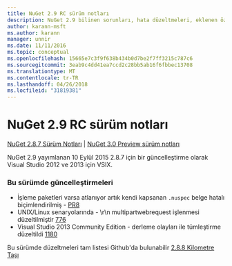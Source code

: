 ```yaml
---
title: NuGet 2.9 RC sürüm notları
description: NuGet 2.9 bilinen sorunları, hata düzeltmeleri, eklenen özellikleri ve dcr dahil olmak üzere RC sürüm notları.
author: karann-msft
ms.author: karann
manager: unnir
ms.date: 11/11/2016
ms.topic: conceptual
ms.openlocfilehash: 15665e7c3f9f638b434b0d7be2f7ff3215c787c6
ms.sourcegitcommit: 3eab9c4dd41ea7ccd2c28bb5ab16f6fbbec13708
ms.translationtype: MT
ms.contentlocale: tr-TR
ms.lasthandoff: 04/26/2018
ms.locfileid: "31819381"
---
```

# <a name="nuget-29-rc-release-notes"></a>NuGet 2.9 RC sürüm notları

[NuGet 2.8.7 Sürüm Notları](../release-notes/nuget-2.8.7.md) | [NuGet 3.0 Preview sürüm notları](../release-notes/nuget-3.0-preview.md)

NuGet 2.9 yayımlanan 10 Eylül 2015 2.8.7 için bir güncelleştirme olarak Visual Studio 2012 ve 2013 için VSIX.

### <a name="updates-in-this-release"></a>Bu sürümde güncelleştirmeleri

* İşleme paketleri varsa atlanıyor artık kendi kapsanan `.nuspec` belge hatalı biçimlendirilmiş - [PR8](https://github.com/NuGet/NuGet2/pull/8)
* UNIX/Linux senaryolarında - \r\n multipartwebrequest işlenmesi düzeltilmiştir [776](https://github.com/NuGet/Home/issues/776)
* Visual Studio 2013 Community Edition - derleme olayları ile tümleştirme düzeltildi [1180](https://github.com/NuGet/Home/issues/1180)


Bu sürümde düzeltmeleri tam listesi Github'da bulunabilir [2.8.8 Kilometre Taşı](https://github.com/NuGet/Home/issues?q=milestone%3A2.8.8+is%3Aclosed)
